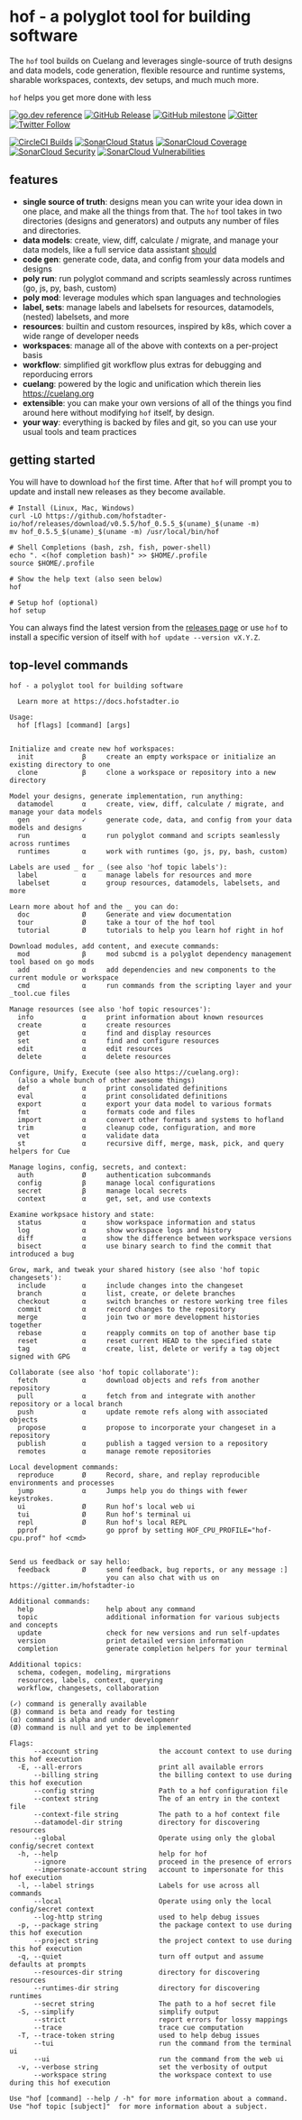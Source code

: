 # hof - a polyglot tool for building software

The `hof` tool builds on Cuelang and
leverages single-source of truth designs and data models,
code generation, flexible resource and runtime systems,
sharable workspaces, contexts, dev setups,
and much much more.

`hof` helps you get more done with less

[![go.dev reference](https://img.shields.io/badge/go.dev-reference-007d9c?logo=go&logoColor=white)](https://pkg.go.dev/mod/github.com/hofstadter-io/hof)
[![GitHub Release](https://img.shields.io/github/v/release/hofstadter-io/hof)](https://github.com/hofstadter-io/hof/releases)
[![GitHub milestone](https://img.shields.io/github/milestones/progress/hofstadter-io/hof/2)](https://github.com/hofstadter-io/hof/projects/1)
[![Gitter](https://img.shields.io/gitter/room/hofstadter/hof)](https://gitter.im/hofstadter-io)
[![Twitter Follow](https://img.shields.io/twitter/follow/hofstadter_io?style=social)](https://twitter.com/hofstadter_io)

[![CircleCI Builds](https://circleci.com/gh/hofstadter-io/hof.svg?style=shield)](https://circleci.com/gh/hofstadter-io/workflows/hof)
[![SonarCloud Status](https://sonarcloud.io/api/project_badges/measure?project=hofstadter-io_hof&metric=alert_status)](https://sonarcloud.io/dashboard?id=hofstadter-io_hof) 
[![SonarCloud Coverage](https://sonarcloud.io/api/project_badges/measure?project=hofstadter-io_hof&metric=coverage)](https://sonarcloud.io/component_measures/metric/coverage/list?id=hofstadter-io_hof)
[![SonarCloud Security](https://sonarcloud.io/api/project_badges/measure?project=hofstadter-io_hof&metric=security_rating)](https://sonarcloud.io/dashboard?id=hofstadter-io_hof)
[![SonarCloud Vulnerabilities](https://sonarcloud.io/api/project_badges/measure?project=hofstadter-io_hof&metric=vulnerabilities)](https://sonarcloud.io/component_measures/metric/security_rating/list?id=hofstadter-io_hof)

## features

- __single source of truth__: designs mean you can write your idea down in one place, and make all the things from that.
  The `hof` tool takes in two directories (designs and generators) and outputs any number of files and directories.
- __data models__: create, view, diff, calculate / migrate, and manage your data models, like a full service data assistant [should](should)
- __code gen__: generate code, data, and config from your data models and designs
- __poly run__: run polyglot command and scripts seamlessly across runtimes (go, js, py, bash, custom)
- __poly mod__: leverage modules which span languages and technologies
- __label, sets__: manage labels and labelsets for resources, datamodels, (nested) labelsets, and more
- __resources__: builtin and custom resources, inspired by k8s, which cover a wide range of developer needs
- __workspaces__: manage all of the above with contexts on a per-project basis
- __workflow__: simplified git workflow plus extras for debugging and reporducing errors
- __cuelang__: powered by the logic and unification which therein lies https://cuelang.org
- __extensible__: you can make your own versions of all of the things you find around here without modifying `hof` itself, by design.
- __your way__: everything is backed by files and git, so you can use your usual tools and team practices

## getting started

You will have to download `hof` the first time.
After that `hof` will prompt you to update and
install new releases as they become available.

```text
# Install (Linux, Mac, Windows)
curl -LO https://github.com/hofstadter-io/hof/releases/download/v0.5.5/hof_0.5.5_$(uname)_$(uname -m)
mv hof_0.5.5_$(uname)_$(uname -m) /usr/local/bin/hof

# Shell Completions (bash, zsh, fish, power-shell)
echo ". <(hof completion bash)" >> $HOME/.profile
source $HOME/.profile

# Show the help text (also seen below)
hof

# Setup hof (optional)
hof setup
```

You can always find the latest version from the
[releases page](https://github.com/hofstadter-io/hof/releases)
or use `hof` to install a specific version of itself with `hof update --version vX.Y.Z`.



## top-level commands

```text
hof - a polyglot tool for building software

  Learn more at https://docs.hofstadter.io

Usage:
  hof [flags] [command] [args]


Initialize and create new hof workspaces:
  init            β     create an empty workspace or initialize an existing directory to one
  clone           β     clone a workspace or repository into a new directory

Model your designs, generate implementation, run anything:
  datamodel       α     create, view, diff, calculate / migrate, and manage your data models
  gen             ✓     generate code, data, and config from your data models and designs
  run             α     run polyglot command and scripts seamlessly across runtimes
  runtimes        α     work with runtimes (go, js, py, bash, custom)

Labels are used _ for _ (see also 'hof topic labels'):
  label           α     manage labels for resources and more
  labelset        α     group resources, datamodels, labelsets, and more

Learn more about hof and the _ you can do:
  doc             Ø     Generate and view documentation
  tour            Ø     take a tour of the hof tool
  tutorial        Ø     tutorials to help you learn hof right in hof

Download modules, add content, and execute commands:
  mod             β     mod subcmd is a polyglot dependency management tool based on go mods
  add             α     add dependencies and new components to the current module or workspace
  cmd             α     run commands from the scripting layer and your _tool.cue files

Manage resources (see also 'hof topic resources'):
  info            α     print information about known resources
  create          α     create resources
  get             α     find and display resources
  set             α     find and configure resources
  edit            α     edit resources
  delete          α     delete resources

Configure, Unify, Execute (see also https://cuelang.org):
  (also a whole bunch of other awesome things)
  def             α     print consolidated definitions
  eval            α     print consolidated definitions
  export          α     export your data model to various formats
  fmt             α     formats code and files
  import          α     convert other formats and systems to hofland
  trim            α     cleanup code, configuration, and more
  vet             α     validate data
  st              α     recursive diff, merge, mask, pick, and query helpers for Cue

Manage logins, config, secrets, and context:
  auth            Ø     authentication subcommands
  config          β     manage local configurations
  secret          β     manage local secrets
  context         α     get, set, and use contexts

Examine workpsace history and state:
  status          α     show workspace information and status
  log             α     show workspace logs and history
  diff            α     show the difference between workspace versions
  bisect          α     use binary search to find the commit that introduced a bug

Grow, mark, and tweak your shared history (see also 'hof topic changesets'):
  include         α     include changes into the changeset
  branch          α     list, create, or delete branches
  checkout        α     switch branches or restore working tree files
  commit          α     record changes to the repository
  merge           α     join two or more development histories together
  rebase          α     reapply commits on top of another base tip
  reset           α     reset current HEAD to the specified state
  tag             α     create, list, delete or verify a tag object signed with GPG

Collaborate (see also 'hof topic collaborate'):
  fetch           α     download objects and refs from another repository
  pull            α     fetch from and integrate with another repository or a local branch
  push            α     update remote refs along with associated objects
  propose         α     propose to incorporate your changeset in a repository
  publish         α     publish a tagged version to a repository
  remotes         α     manage remote repositories

Local development commands:
  reproduce       Ø     Record, share, and replay reproducible environments and processes
  jump            α     Jumps help you do things with fewer keystrokes.
  ui              Ø     Run hof's local web ui
  tui             Ø     Run hof's terminal ui
  repl            Ø     Run hof's local REPL
  pprof                 go pprof by setting HOF_CPU_PROFILE="hof-cpu.prof" hof <cmd>


Send us feedback or say hello:
  feedback        Ø     send feedback, bug reports, or any message :]
                        you can also chat with us on https://gitter.im/hofstadter-io

Additional commands:
  help                  help about any command
  topic                 additional information for various subjects and concepts
  update                check for new versions and run self-updates
  version               print detailed version information
  completion            generate completion helpers for your terminal

Additional topics:
  schema, codegen, modeling, mirgrations
  resources, labels, context, querying
  workflow, changesets, collaboration

(✓) command is generally available
(β) command is beta and ready for testing
(α) command is alpha and under developmenr
(Ø) command is null and yet to be implemented

Flags:
      --account string               the account context to use during this hof execution
  -E, --all-errors                   print all available errors
      --billing string               the billing context to use during this hof execution
      --config string                Path to a hof configuration file
      --context string               The of an entry in the context file
      --context-file string          The path to a hof context file
      --datamodel-dir string         directory for discovering resources
      --global                       Operate using only the global config/secret context
  -h, --help                         help for hof
      --ignore                       proceed in the presence of errors
      --impersonate-account string   account to impersonate for this hof execution
  -l, --label strings                Labels for use across all commands
      --local                        Operate using only the local config/secret context
      --log-http string              used to help debug issues
  -p, --package string               the package context to use during this hof execution
      --project string               the project context to use during this hof execution
  -q, --quiet                        turn off output and assume defaults at prompts
      --resources-dir string         directory for discovering resources
      --runtimes-dir string          directory for discovering runtimes
      --secret string                The path to a hof secret file
  -S, --simplify                     simplify output
      --strict                       report errors for lossy mappings
      --trace                        trace cue computation
  -T, --trace-token string           used to help debug issues
      --tui                          run the command from the terminal ui
      --ui                           run the command from the web ui
  -v, --verbose string               set the verbosity of output
      --workspace string             the workspace context to use during this hof execution

Use "hof [command] --help / -h" for more information about a command.
Use "hof topic [subject]"  for more information about a subject.
```
